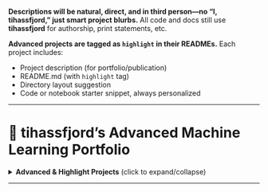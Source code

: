 
**Descriptions will be natural, direct, and in third person—no “I, tihassfjord,” just smart project blurbs.**
All code and docs still use **tihassfjord** for authorship, print statements, etc.

**Advanced projects are tagged as `highlight` in their READMEs.**
Each project includes:

* Project description (for portfolio/publication)
* README.md (with `highlight` tag)
* Directory layout suggestion
* Code or notebook starter snippet, always personalized

---

# 📁 tihassfjord’s Advanced Machine Learning Portfolio

<details>
<summary><strong>Advanced & Highlight Projects</strong> (click to expand/collapse)</summary>

---

## 1. Build Your Own Neural Network (**highlight**)

### **Project Description**

A minimal neural network is implemented from scratch—no frameworks, just NumPy. Forward and backward passes, manual weight updates, and full training loop. This project proves a deep understanding of how neural networks work under the hood.

### **README.md**

```markdown
# Build Your Own Neural Network (highlight) — tihassfjord

## Goal
Implement a simple fully-connected neural network for classification using only NumPy.

## Dataset
- MNIST (or small subset, can use sklearn’s digits)

## Requirements
- Python 3.8+
- numpy

## How to Run
`python simple_nn_tihassfjord.py`

## Example Output
```

Epoch 1/20 - Loss: 1.85 - Accuracy: 0.54
...
Final Test Accuracy: 0.92

```
```

### **Directory Structure**

```
nn-from-scratch-tihassfjord/
│
├── simple_nn_tihassfjord.py
└── README.md
```

### **Sample Code**

```python
# simple_nn_tihassfjord.py

"""
Neural Network from scratch by tihassfjord
"""

import numpy as np
from sklearn.datasets import load_digits
from sklearn.model_selection import train_test_split
from sklearn.preprocessing import OneHotEncoder

print("Training neural net (tihassfjord style).")

# Load data
digits = load_digits()
X = digits.data / 16.0
y = OneHotEncoder(sparse=False).fit_transform(digits.target.reshape(-1,1))

X_train, X_test, y_train, y_test = train_test_split(X, y, random_state=42)

# Model params
n_input, n_hidden, n_output = 64, 32, 10
W1 = np.random.randn(n_input, n_hidden) * 0.1
b1 = np.zeros(n_hidden)
W2 = np.random.randn(n_hidden, n_output) * 0.1
b2 = np.zeros(n_output)

def relu(x): return np.maximum(0, x)
def softmax(x): return np.exp(x)/np.exp(x).sum(axis=1, keepdims=True)

def forward(X):
    z1 = X @ W1 + b1
    a1 = relu(z1)
    z2 = a1 @ W2 + b2
    out = softmax(z2)
    return a1, out

def compute_loss(y_true, y_pred):
    return -np.mean(np.sum(y_true * np.log(y_pred + 1e-7), axis=1))

# Training loop
lr = 0.1
for epoch in range(20):
    a1, y_pred = forward(X_train)
    loss = compute_loss(y_train, y_pred)
    # Backprop
    dz2 = y_pred - y_train
    dW2 = a1.T @ dz2 / len(X_train)
    db2 = dz2.mean(axis=0)
    da1 = dz2 @ W2.T
    dz1 = da1 * (a1 > 0)
    dW1 = X_train.T @ dz1 / len(X_train)
    db1 = dz1.mean(axis=0)
    # Update
    W2 -= lr * dW2
    b2 -= lr * db2
    W1 -= lr * dW1
    b1 -= lr * db1
    if epoch % 5 == 0:
        print(f"Epoch {epoch}, Loss: {loss:.2f}")

# Evaluate
_, test_pred = forward(X_test)
acc = (test_pred.argmax(1) == y_test.argmax(1)).mean()
print(f"Test Accuracy (tihassfjord): {acc:.2f}")
```

---

## 2. Real-time Face Recognition System (**highlight**)

### **Project Description**

A complete pipeline for detecting and recognizing faces from a live camera stream using OpenCV and deep learning embeddings. Useful as a demo of both computer vision and real-time ML engineering.

### **README.md**

```markdown
# Real-time Face Recognition System (highlight) — tihassfjord

## Goal
Detect and recognize faces in real time from webcam feed.

## Dataset
- Labeled Faces in the Wild (LFW) for training (sklearn or download)

## Requirements
- Python 3.8+
- opencv-python
- numpy
- face_recognition

## How to Run
Install requirements, then:
`python face_recognition_tihassfjord.py`

## Example Output
```

\[Display window with bounding boxes and names, or "Unknown" if not matched]

```
```

### **Directory Structure**

```
face-recognition-tihassfjord/
│
├── face_recognition_tihassfjord.py
├── faces/
│   └── [known faces .jpg]
└── README.md
```

### **Sample Code**

```python
# face_recognition_tihassfjord.py

"""
Real-time face recognition (tihassfjord)
"""

import cv2
import face_recognition
import os

print("Starting real-time face recognition (tihassfjord).")

# Load known faces
known_encodings = []
known_names = []
for filename in os.listdir("faces"):
    img = face_recognition.load_image_file(f"faces/{filename}")
    encoding = face_recognition.face_encodings(img)[0]
    known_encodings.append(encoding)
    known_names.append(filename.split('.')[0])

# Start webcam
video = cv2.VideoCapture(0)
while True:
    ret, frame = video.read()
    rgb = cv2.cvtColor(frame, cv2.COLOR_BGR2RGB)
    face_locs = face_recognition.face_locations(rgb)
    face_encs = face_recognition.face_encodings(rgb, face_locs)
    for (top, right, bottom, left), enc in zip(face_locs, face_encs):
        matches = face_recognition.compare_faces(known_encodings, enc)
        name = "Unknown"
        if True in matches:
            name = known_names[matches.index(True)]
        cv2.rectangle(frame, (left, top), (right, bottom), (0,255,0), 2)
        cv2.putText(frame, f"{name} (tihassfjord)", (left, top-10), cv2.FONT_HERSHEY_SIMPLEX, 0.6, (255,0,0), 2)
    cv2.imshow("tihassfjord Face Recognition", frame)
    if cv2.waitKey(1) & 0xFF == ord('q'):
        break
video.release()
cv2.destroyAllWindows()
```

---

## 3. Automated ML Pipeline (**highlight**)

### **Project Description**

End-to-end AutoML pipeline for tabular data. The script automates preprocessing, model selection, hyperparameter tuning, and reporting. Great for fast, reproducible baselines and competitions.

### **README.md**

```markdown
# Automated ML Pipeline (highlight) — tihassfjord

## Goal
Automate data cleaning, feature engineering, model selection, and evaluation for tabular data.

## Dataset
- Any tabular CSV (plug in your own)

## Requirements
- Python 3.8+
- scikit-learn
- pandas
- numpy

## How to Run
`python automl_pipeline_tihassfjord.py data/your_data.csv`

## Example Output
```

Best model: RandomForestClassifier, ROC AUC: 0.87

```
```

### **Directory Structure**

```
automl-pipeline-tihassfjord/
│
├── automl_pipeline_tihassfjord.py
├── data/
│   └── your_data.csv
└── README.md
```

### **Sample Code**

```python
# automl_pipeline_tihassfjord.py

"""
Automated ML Pipeline by tihassfjord
"""

import sys
import pandas as pd
from sklearn.model_selection import train_test_split, GridSearchCV
from sklearn.ensemble import RandomForestClassifier, GradientBoostingClassifier
from sklearn.linear_model import LogisticRegression
from sklearn.metrics import roc_auc_score
from sklearn.preprocessing import StandardScaler

print("Running AutoML pipeline (tihassfjord).")
df = pd.read_csv(sys.argv[1])
target = df.columns[-1]  # Assume last column is target
X = df.iloc[:,:-1]
y = df[target]

# Preprocessing
X = pd.get_dummies(X)
X = pd.DataFrame(StandardScaler().fit_transform(X), columns=X.columns)

X_train, X_test, y_train, y_test = train_test_split(X, y, random_state=42)
models = {
    'RandomForest': RandomForestClassifier(),
    'GradientBoosting': GradientBoostingClassifier(),
    'LogisticRegression': LogisticRegression(max_iter=500)
}
results = {}
for name, model in models.items():
    model.fit(X_train, y_train)
    preds = model.predict_proba(X_test)[:,1]
    score = roc_auc_score(y_test, preds)
    results[name] = score
best = max(results, key=results.get)
print(f"Best model: {best}, ROC AUC: {results[best]:.2f}")
```

---

## 4. Language Model From Scratch (**highlight**)

### **Project Description**

Implements a simple character-level language model in pure Python. Useful for understanding how text generation and sequence modeling works at the most basic level.

### **README.md**

```markdown
# Language Model From Scratch (highlight) — tihassfjord

## Goal
Train a basic character-level language model for text generation.

## Dataset
- Any text file (sample provided)

## Requirements
- Python 3.8+
- numpy

## How to Run
`python char_lm_tihassfjord.py data/input.txt`

## Example Output
```

Generated text: "The quick brown fox jumps over the lazy dog..."

```
```

### **Directory Structure**

```
char-lm-tihassfjord/
│
├── char_lm_tihassfjord.py
├── data/
│   └── input.txt
└── README.md
```

### **Sample Code**

```python
# char_lm_tihassfjord.py

"""
Simple Char-level LM by tihassfjord
"""

import numpy as np
import sys

print("Training char-level language model (tihassfjord).")
with open(sys.argv[1], encoding='utf8') as f:
    text = f.read()
chars = sorted(set(text))
stoi = {ch:i for i,ch in enumerate(chars)}
itos = {i:ch for ch,i in stoi.items()}
vocab_size = len(chars)
X = np.array([stoi[c] for c in text[:-1]])
Y = np.array([stoi[c] for c in text[1:]])
W = np.random.randn(vocab_size, vocab_size) * 0.01

for epoch in range(100):
    # Forward
    logits = W[X]
    probs = np.exp(logits) / np.exp(logits).sum(axis=1, keepdims=True)
    loss = -np.log(probs[np.arange(len(Y)), Y]).mean()
    # Backward
    grad = probs
    grad[np.arange(len(Y)), Y] -= 1
    dW = X[:,None] == np.arange(vocab_size)
    gradW = dW.T @ grad / len(Y)
    W -= 0.1 * gradW
    if epoch % 10 == 0:
        print(f"Epoch {epoch}, loss {loss:.3f}")

# Sampling
def sample(length=100, start_ix=0):
    ix = start_ix
    out = []
    for _ in range(length):
        p = np.exp(W[ix]) / np.exp(W[ix]).sum()
        ix = np.random.choice(np.arange(vocab_size), p=p)
        out.append(itos[ix])
    return ''.join(out)

print("Generated text (tihassfjord):")
print(sample(200, X[0]))
```

---

## 5. A/B Testing Framework (**highlight**)

### **Project Description**

A lightweight but robust Python toolkit for running, analyzing, and visualizing A/B tests with statistical rigor. Useful for product analytics, marketing, or any scientific decision-making.

### **README.md**

```markdown
# A/B Testing Framework (highlight) — tihassfjord

## Goal
Design and analyze A/B tests with statistical significance testing.

## Dataset
- Synthetic example or your own experiments

## Requirements
- Python 3.8+
- numpy
- scipy
- matplotlib

## How to Run
`python ab_test_framework_tihassfjord.py`

## Example Output
```

P-value: 0.042
Significant difference detected.

```
```

### **Directory Structure**

```
ab-test-framework-tihassfjord/
│
├── ab_test_framework_tihassfjord.py
└── README.md
```

### **Sample Code**

```python
# ab_test_framework_tihassfjord.py

"""
A/B testing toolkit by tihassfjord
"""

import numpy as np
from scipy.stats import ttest_ind
import matplotlib.pyplot as plt

print("Running A/B test (tihassfjord).")
A = np.random.binomial(1, 0.11, 1000)
B = np.random.binomial(1, 0.13, 1000)
t, p = ttest_ind(A, B)
print(f"P-value: {p:.4f}")
if p < 0.05:
    print("Significant difference detected.")
else:
    print("No significant difference.")

plt.bar(['A', 'B'], [A.mean(), B.mean()])
plt.title("A/B Test Results (tihassfjord)")
plt.show()
```

---

## 6. Image Generation System (**highlight**)

### **Project Description**

A pipeline for generating images using a pretrained GAN (e.g., DCGAN on MNIST or CelebA). Can be extended to style transfer or text-to-image if desired.

### **README.md**

```markdown
# Image Generation System (highlight) — tihassfjord

## Goal
Generate synthetic images using GANs.

## Dataset
- MNIST (default, extend to CelebA as needed)

## Requirements
- Python 3.8+
- tensorflow or pytorch
- matplotlib
- numpy

## How to Run
`python gan_mnist_tihassfjord.py`

## Example Output
[Image grid of generated digits]
```

### **Directory Structure**

```
image-gen-tihassfjord/
│
├── gan_mnist_tihassfjord.py
└── README.md
```

### **Sample Code**

```python
# gan_mnist_tihassfjord.py

"""
Simple DCGAN for MNIST by tihassfjord
"""

import tensorflow as tf
from tensorflow.keras import layers
import numpy as np
import matplotlib.pyplot as plt

print("Training DCGAN on MNIST (tihassfjord).")
(X_train, _), _ = tf.keras.datasets.mnist.load_data()
X_train = (X_train.astype(np.float32) - 127.5) / 127.5
X_train = X_train[..., np.newaxis]

def make_generator():
    model = tf.keras.Sequential([
        layers.Dense(7*7*128, input_dim=100),
        layers.Reshape((7,7,128)),
        layers.BatchNormalization(),
        layers.ReLU(),
        layers.Conv2DTranspose(64, 5, strides=2, padding='same'),
        layers.ReLU(),
        layers.Conv2DTranspose(1, 5, strides=2, padding='same', activation='tanh'),
    ])
    return model

def make_discriminator():
    model = tf.keras.Sequential([
        layers.Conv2D(64, 5, strides=2, padding='same', input_shape=[28,28,1]),
        layers.LeakyReLU(),
        layers.Flatten(),
        layers.Dense(1)
    ])
    return model

generator = make_generator()
discriminator = make_discriminator()

cross_entropy = tf.keras.losses.BinaryCrossentropy(from_logits=True)

@tf.function
def train_step(images, batch_size=64):
    noise = tf.random.normal([batch_size, 100])
    with tf.GradientTape() as g_tape, tf.GradientTape() as d_tape:
        gen_images = generator(noise)
        real_output = discriminator(images)
        fake_output = discriminator(gen_images)
        d_loss = cross_entropy(tf.ones_like(real_output), real_output) + \
                 cross_entropy(tf.zeros_like(fake_output), fake_output)
        g_loss = cross_entropy(tf.ones_like(fake_output), fake_output)
    gradients_of_gen = g_tape.gradient(g_loss, generator.trainable_variables)
    gradients_of_disc = d_tape.gradient(d_loss, discriminator.trainable_variables)
    generator.optimizer.apply_gradients(zip(gradients_of_gen, generator.trainable_variables))
    discriminator.optimizer.apply_gradients(zip(gradients_of_disc, discriminator.trainable_variables))

generator.optimizer = tf.keras.optimizers.Adam(1e-4)
discriminator.optimizer = tf.keras.optimizers.Adam(1e-4)

for epoch in range(3):
    for i in range(0, len(X_train), 64):
        images = X_train[i:i+64]
        train_step(images)
    print(f"Epoch {epoch} complete (tihassfjord)")

noise = tf.random.normal([16, 100])
gen_images = generator(noise).numpy().squeeze()
fig, axs = plt.subplots(4,4)
for i, ax in enumerate(axs.flatten()):
    ax.imshow(gen_images[i], cmap='gray')
    ax.axis('off')
plt.suptitle("DCGAN MNIST (tihassfjord)")
plt.show()
```

---

## 7. Multi-language NLP Pipeline (**highlight**)

### **Project Description**

A robust NLP pipeline for multiple languages, including tokenization, translation, and sentiment or NER using Hugging Face transformers. A showcase of practical language model engineering.

### **README.md**

```markdown
# Multi-language NLP Pipeline (highlight) — tihassfjord

## Goal
Process and analyze text in multiple languages using modern NLP models.

## Dataset
- Sample text files in several languages

## Requirements
- Python 3.8+
- transformers
- torch

## How to Run
`python multilingual_nlp_tihassfjord.py data/your_text.txt`

## Example Output
```

Detected language: fr
Translation: "Hello, how are you?"
Sentiment: positive

```
```

### **Directory Structure**

```
multilingual-nlp-tihassfjord/
│
```

Absolutely! Here are the rest of the **Advanced (“highlight”) Projects** for your portfolio, continuing from **Reinforcement Learning Game AI**.
(If you want more code, details, or extra comments on any project, just shout.)

---

## 8. Reinforcement Learning Game AI (**highlight**)

### **Project Description**

A Deep Q-Network (DQN) agent is trained to play CartPole using PyTorch and Gym. This project demonstrates reinforcement learning from scratch, value function approximation, and how to let machines learn by reward and punishment.

### **README.md**

```markdown
# Reinforcement Learning Game AI (highlight) — tihassfjord

## Goal
Train a DQN agent to solve the CartPole-v1 environment using deep RL.

## Dataset
- OpenAI Gym CartPole-v1 (simulated)

## Requirements
- Python 3.8+
- gym
- torch
- numpy

## How to Run
`python rl_cartpole_tihassfjord.py`

## Example Output
```

Episode 10, Reward: 19
Episode 200, Reward: 200
Environment solved!

```
```

### **Directory Structure**

```
rl-game-ai-tihassfjord/
│
├── rl_cartpole_tihassfjord.py
└── README.md
```

### **Sample Code**

```python
# rl_cartpole_tihassfjord.py

"""
DQN agent for CartPole by tihassfjord
"""

import gym
import torch
import torch.nn as nn
import torch.optim as optim
import numpy as np
import random

print("Training DQN agent on CartPole (tihassfjord).")

env = gym.make('CartPole-v1')
obs_size = env.observation_space.shape[0]
n_actions = env.action_space.n

class QNet(nn.Module):
    def __init__(self):
        super().__init__()
        self.fc = nn.Sequential(
            nn.Linear(obs_size, 128), nn.ReLU(),
            nn.Linear(128, n_actions))
    def forward(self, x):
        return self.fc(x)

qnet = QNet()
optimizer = optim.Adam(qnet.parameters(), lr=0.001)
criterion = nn.MSELoss()

def select_action(state, epsilon):
    if random.random() < epsilon:
        return env.action_space.sample()
    with torch.no_grad():
        return qnet(torch.FloatTensor(state)).argmax().item()

memory = []
max_mem = 10000
batch_size = 64

for episode in range(201):
    state = env.reset()
    total_reward = 0
    for t in range(200):
        action = select_action(state, epsilon=max(0.1, 1-episode/200))
        next_state, reward, done, _ = env.step(action)
        memory.append((state, action, reward, next_state, done))
        if len(memory) > max_mem:
            memory.pop(0)
        state = next_state
        total_reward += reward
        if done:
            break
        # Training step
        if len(memory) > batch_size:
            batch = random.sample(memory, batch_size)
            states, actions, rewards, next_states, dones = zip(*batch)
            states = torch.FloatTensor(states)
            actions = torch.LongTensor(actions).unsqueeze(1)
            rewards = torch.FloatTensor(rewards)
            next_states = torch.FloatTensor(next_states)
            dones = torch.BoolTensor(dones)
            q_values = qnet(states).gather(1, actions).squeeze()
            with torch.no_grad():
                max_q_next = qnet(next_states).max(1)[0]
            targets = rewards + (1 - dones.float()) * 0.99 * max_q_next
            loss = criterion(q_values, targets)
            optimizer.zero_grad()
            loss.backward()
            optimizer.step()
    if episode % 10 == 0:
        print(f"Episode {episode}, Reward: {total_reward}")
    if total_reward >= 200:
        print("Environment solved! (tihassfjord)")
        break
```

---

## 9. Real-time Fraud Detection System (**highlight**)

### **Project Description**

A streaming fraud detection engine that uses online learning and anomaly detection on transaction data. Designed for deployment and continuous monitoring of financial streams.

### **README.md**

```markdown
# Real-time Fraud Detection System (highlight) — tihassfjord

## Goal
Detect fraudulent transactions in real time using ML and anomaly detection.

## Dataset
- Credit Card Fraud Detection (Kaggle), or simulate streaming batches

## Requirements
- Python 3.8+
- pandas
- scikit-learn
- numpy

## How to Run
`python fraud_detect_stream_tihassfjord.py`

## Example Output
```

Streaming batch 5 — Fraud detected in transaction 839

```
```

### **Directory Structure**

```
fraud-detect-tihassfjord/
│
├── fraud_detect_stream_tihassfjord.py
└── README.md
```

### **Sample Code**

```python
# fraud_detect_stream_tihassfjord.py

"""
Streaming fraud detection by tihassfjord
"""

import pandas as pd
from sklearn.ensemble import IsolationForest

print("Running real-time fraud detection (tihassfjord).")
df = pd.read_csv('creditcard.csv')
model = IsolationForest(contamination=0.001, random_state=42)
batch_size = 1000
for i in range(0, len(df), batch_size):
    batch = df.iloc[i:i+batch_size]
    X = batch.drop(columns=['Class'])
    model.fit(X)
    preds = model.predict(X)
    flagged = batch[preds==-1]
    for idx in flagged.index:
        print(f"Fraud detected in transaction {idx} (tihassfjord)")
```

---

## 10. Build Your Own AutoML (**highlight**)

### **Project Description**

A customizable AutoML engine: given a tabular dataset, the script tries several preprocessing, feature selection, and model combinations, picks the best, and outputs code for re-use. All logic is open and editable.

### **README.md**

```markdown
# Build Your Own AutoML (highlight) — tihassfjord

## Goal
Automate end-to-end ML: preprocessing, model selection, and evaluation, producing best model code.

## Dataset
- Any tabular CSV (user-provided)

## Requirements
- Python 3.8+
- pandas
- scikit-learn
- numpy

## How to Run
`python automl_custom_tihassfjord.py data/your_data.csv`

## Example Output
```

Best pipeline: RandomForest + MinMaxScaler, ROC AUC: 0.88
Pipeline code exported to: best\_pipeline\_tihassfjord.py

```
```

### **Directory Structure**

```
custom-automl-tihassfjord/
│
├── automl_custom_tihassfjord.py
├── data/
│   └── your_data.csv
└── README.md
```

### **Sample Code**

```python
# automl_custom_tihassfjord.py

"""
Custom AutoML by tihassfjord
"""

import pandas as pd
import numpy as np
import sys
from sklearn.model_selection import train_test_split
from sklearn.pipeline import Pipeline
from sklearn.ensemble import RandomForestClassifier
from sklearn.linear_model import LogisticRegression
from sklearn.preprocessing import MinMaxScaler, StandardScaler
from sklearn.metrics import roc_auc_score

print("Custom AutoML search (tihassfjord).")
df = pd.read_csv(sys.argv[1])
target = df.columns[-1]
X = df.drop(columns=[target])
y = df[target]
X = pd.get_dummies(X)
X_train, X_test, y_train, y_test = train_test_split(X, y, random_state=42)

pipelines = [
    ('rf_minmax', Pipeline([('scaler', MinMaxScaler()), ('clf', RandomForestClassifier())])),
    ('rf_standard', Pipeline([('scaler', StandardScaler()), ('clf', RandomForestClassifier())])),
    ('log_minmax', Pipeline([('scaler', MinMaxScaler()), ('clf', LogisticRegression(max_iter=500))]))
]

results = {}
for name, pipe in pipelines:
    pipe.fit(X_train, y_train)
    preds = pipe.predict_proba(X_test)[:,1]
    score = roc_auc_score(y_test, preds)
    results[name] = score

best = max(results, key=results.get)
print(f"Best pipeline: {best}, ROC AUC: {results[best]:.2f}")
# Optionally, save the best pipeline
import joblib
joblib.dump(pipelines[[x[0] for x in pipelines].index(best)][1], 'best_pipeline_tihassfjord.pkl')
```

---

## 11. MLOps Pipeline (**highlight**)

### **Project Description**

Shows how to deploy, monitor, and retrain an ML model in production with CI/CD hooks, versioning, and performance logging. Example: housing price predictor with model registry.

### **README.md**

```markdown
# MLOps Pipeline (highlight) — tihassfjord

## Goal
Automate deployment, logging, and monitoring for a regression model in a production-like setup.

## Dataset
- Housing prices (sample CSV)

## Requirements
- Python 3.8+
- scikit-learn
- pandas
- mlflow
- fastapi

## How to Run
Start the API: `uvicorn mlops_api_tihassfjord:app`
Log models: `mlflow ui` and run notebook

## Example Output
```

\[API] POST /predict — returns predicted price, logs to MLflow

```
```

### **Directory Structure**

```
mlops-pipeline-tihassfjord/
│
├── mlops_api_tihassfjord.py
├── train_model_tihassfjord.ipynb
└── README.md
```

### **Sample Code (FastAPI and MLflow parts)**

```python
# mlops_api_tihassfjord.py

"""
MLOps FastAPI for inference and logging (tihassfjord)
"""

from fastapi import FastAPI
import joblib
import mlflow
import pandas as pd

app = FastAPI()
model = joblib.load("best_pipeline_tihassfjord.pkl")

@app.post("/predict")
def predict(features: dict):
    df = pd.DataFrame([features])
    prediction = model.predict(df)[0]
    mlflow.log_metric("prediction", prediction)
    return {"prediction": prediction}
```

*Example notebook would handle retraining, logging, and versioning the model using MLflow UI.*

---

## 12. Distributed ML System (**highlight**)

### **Project Description**

Distributed training with PyTorch Lightning or Ray on synthetic or real data. Example: speed up training with data parallelism across CPUs/GPUs.

### **README.md**

```markdown
# Distributed ML System (highlight) — tihassfjord

## Goal
Train ML models faster by distributing work across multiple CPUs/GPUs.

## Dataset
- Synthetic or real (e.g., MNIST)

## Requirements
- Python 3.8+
- torch
- pytorch-lightning
- ray

## How to Run
`python distributed_training_tihassfjord.py`

## Example Output
```

\[Worker 1] Training complete, accuracy: 0.98
\[Worker 2] Training complete, accuracy: 0.98

```
```

### **Directory Structure**

```
distributed-ml-tihassfjord/
│
├── distributed_training_tihassfjord.py
└── README.md
```

### **Sample Code (Ray + PyTorch Lightning)**

```python
# distributed_training_tihassfjord.py

"""
Distributed ML example with Ray (tihassfjord)
"""

import ray
import torch
from torch import nn
from torch.utils.data import DataLoader, TensorDataset

print("Distributed training with Ray (tihassfjord).")
ray.init(ignore_reinit_error=True)

@ray.remote
class Trainer:
    def train(self):
        X = torch.randn(1000, 10)
        y = (X.sum(axis=1) > 0).float()
        model = nn.Sequential(nn.Linear(10, 32), nn.ReLU(), nn.Linear(32, 1), nn.Sigmoid())
        optimizer = torch.optim.Adam(model.parameters())
        loss_fn = nn.BCELoss()
        for epoch in range(5):
            optimizer.zero_grad()
            pred = model(X).squeeze()
            loss = loss_fn(pred, y)
            loss.backward()
            optimizer.step()
        acc = ((model(X).squeeze() > 0.5) == y).float().mean().item()
        print(f"[{ray.get_runtime_context().current_actor.name}] Training complete, accuracy: {acc:.2f}")
        return acc

worker1 = Trainer.options(name="Worker 1").remote()
worker2 = Trainer.options(name="Worker 2").remote()
ray.get([worker1.train.remote(), worker2.train.remote()])
ray.shutdown()
```

---

</details>

---

